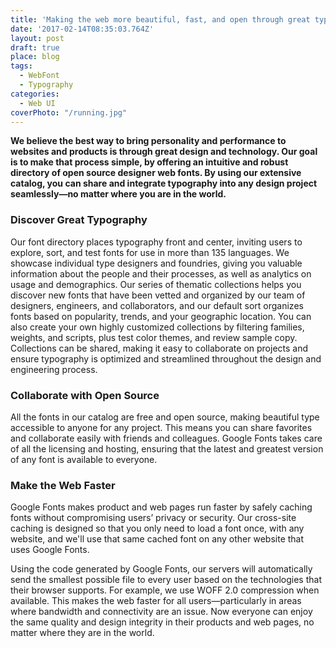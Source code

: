 ```yaml
---
title: 'Making the web more beautiful, fast, and open through great typography'
date: '2017-02-14T08:35:03.764Z'
layout: post
draft: true
place: blog
tags:
  - WebFont
  - Typography
categories:
  - Web UI
coverPhoto: "/running.jpg"
---
```

**We believe the best way to bring personality and performance to websites and products is through great design and technology. Our goal is to make that process simple, by offering an intuitive and robust directory of open source designer web fonts. By using our extensive catalog, you can share and integrate typography into any design project seamlessly—no matter where you are in the world.**

### Discover Great Typography
Our font directory places typography front and center, inviting users to explore, sort, and test fonts for use in more than 135 languages. We showcase individual type designers and foundries, giving you valuable information about the people and their processes, as well as analytics on usage and demographics. Our series of thematic collections helps you discover new fonts that have been vetted and organized by our team of designers, engineers, and collaborators, and our default sort organizes fonts based on popularity, trends, and your geographic location. You can also create your own highly customized collections by filtering families, weights, and scripts, plus test color themes, and review sample copy. Collections can be shared, making it easy to collaborate on projects and ensure typography is optimized and streamlined throughout the design and engineering process.

### Collaborate with Open Source
All the fonts in our catalog are free and open source, making beautiful type accessible to anyone for any project. This means you can share favorites and collaborate easily with friends and colleagues. Google Fonts takes care of all the licensing and hosting, ensuring that the latest and greatest version of any font is available to everyone.

### Make the Web Faster
Google Fonts makes product and web pages run faster by safely caching fonts without compromising users’ privacy or security. Our cross-site caching is designed so that you only need to load a font once, with any website, and we'll use that same cached font on any other website that uses Google Fonts.

Using the code generated by Google Fonts, our servers will automatically send the smallest possible file to every user based on the technologies that their browser supports. For example, we use WOFF 2.0 compression when available. This makes the web faster for all users—particularly in areas where bandwidth and connectivity are an issue. Now everyone can enjoy the same quality and design integrity in their products and web pages, no matter where they are in the world.
